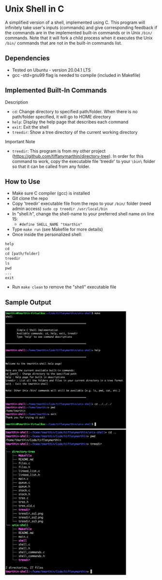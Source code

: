 # Unix Shell in C
A simplified version of a shell, implemented using C. This program will infinitely take user's inputs (commands) and give corresponding feedback if the commands are in the implemented built-in commands or in Unix `/bin/` commands. Note that it will fork a child process when it executes the Unix `/bin/` commands that are not in the built-in commands list.

## Dependencies
* Tested on Ubuntu - version 20.04.1 LTS
* gcc -std=gnu99 flag is needed to compile (included in Makefile)

## Implemented Built-In Commands
Description
* `cd`: Change directory to specified path/folder. When there is no path/folder specified, it will go to HOME directory
* `help`: Display the help page that describes each command
* `exit`: Exit the shell
* `treedir`: Show a tree directory of the current working directory

Important Note
* `treedir`: This program is from my other project (https://github.com/tiffanymarthin/directory-tree). In order for this command to work, copy the executable file 'treedir' to your `\bin\` folder so that it can be called from any folder.

## How to Use
* Make sure C compiler (gcc) is installed
* Git clone the repo
* Copy 'treedir' executable file from the repo to your `/bin/` folder (need admin access)
`sudo cp treedir /usr/local/bin`
* In "shell.h", change the shell-name to your preferred shell name on line 15:
    * `#define SHELL_NAME "tmarthin"`
* Type `make run` (see Makefile for more details)
* Once inside the personalized shell:
```
help
cd
cd [path/folder]
treedir
ls
pwd
...
exit
```
* Run `make clean` to remove the "shell" executable file

## Sample Output
<img src="https://github.com/tiffanymarthin/unix-c-shell/blob/main/unixshell_ss1.png" width="400"/>
<img src="https://github.com/tiffanymarthin/unix-c-shell/blob/main/unixshell_ss2.png" width="400"/>